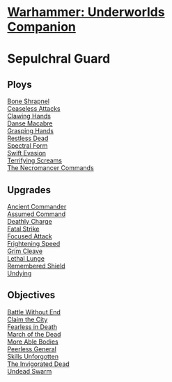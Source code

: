 # [Warhammer: Underworlds Companion](https://guidokessels.github.io/wh-underworlds)

  

# Sepulchral Guard

## Ploys
[Bone Shrapnel](https://guidokessels.github.io/wh-underworlds/cards/bone-shrapnel.md)<br />[Ceaseless Attacks](https://guidokessels.github.io/wh-underworlds/cards/ceaseless-attacks.md)<br />[Clawing Hands](https://guidokessels.github.io/wh-underworlds/cards/clawing-hands.md)<br />[Danse Macabre](https://guidokessels.github.io/wh-underworlds/cards/danse-macabre.md)<br />[Grasping Hands](https://guidokessels.github.io/wh-underworlds/cards/grasping-hands.md)<br />[Restless Dead](https://guidokessels.github.io/wh-underworlds/cards/restless-dead.md)<br />[Spectral Form](https://guidokessels.github.io/wh-underworlds/cards/spectral-form.md)<br />[Swift Evasion](https://guidokessels.github.io/wh-underworlds/cards/swift-evasion.md)<br />[Terrifying Screams](https://guidokessels.github.io/wh-underworlds/cards/terrifying-screams.md)<br />[The Necromancer Commands](https://guidokessels.github.io/wh-underworlds/cards/the-necromancer-commands.md)

## Upgrades
[Ancient Commander](https://guidokessels.github.io/wh-underworlds/cards/ancient-commander.md)<br />[Assumed Command](https://guidokessels.github.io/wh-underworlds/cards/assumed-command.md)<br />[Deathly Charge](https://guidokessels.github.io/wh-underworlds/cards/deathly-charge.md)<br />[Fatal Strike](https://guidokessels.github.io/wh-underworlds/cards/fatal-strike.md)<br />[Focused Attack](https://guidokessels.github.io/wh-underworlds/cards/focused-attack.md)<br />[Frightening Speed](https://guidokessels.github.io/wh-underworlds/cards/frightening-speed.md)<br />[Grim Cleave](https://guidokessels.github.io/wh-underworlds/cards/grim-cleave.md)<br />[Lethal Lunge](https://guidokessels.github.io/wh-underworlds/cards/lethal-lunge.md)<br />[Remembered Shield](https://guidokessels.github.io/wh-underworlds/cards/remembered-shield.md)<br />[Undying](https://guidokessels.github.io/wh-underworlds/cards/undying.md)

## Objectives
[Battle Without End](https://guidokessels.github.io/wh-underworlds/cards/battle-without-end.md)<br />[Claim the City](https://guidokessels.github.io/wh-underworlds/cards/claim-the-city.md)<br />[Fearless in Death](https://guidokessels.github.io/wh-underworlds/cards/fearless-in-death.md)<br />[March of the Dead](https://guidokessels.github.io/wh-underworlds/cards/march-of-the-dead.md)<br />[More Able Bodies](https://guidokessels.github.io/wh-underworlds/cards/more-able-bodies.md)<br />[Peerless General](https://guidokessels.github.io/wh-underworlds/cards/peerless-general.md)<br />[Skills Unforgotten](https://guidokessels.github.io/wh-underworlds/cards/skills-unforgotten.md)<br />[The Invigorated Dead](https://guidokessels.github.io/wh-underworlds/cards/the-invigorated-dead.md)<br />[Undead Swarm](https://guidokessels.github.io/wh-underworlds/cards/undead-swarm.md)
